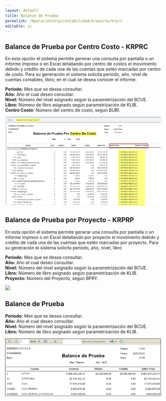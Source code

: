 ```yaml
---
layout: default
title: Balance de Prueba
permalink: /Operacion/erp/contabilidad/kreporte/krprc
editable: si
---
```


## Balance de Prueba por Centro Costo - KRPRC

En esta opción el sistema permite generar una consulta por pantalla o un informe impreso o en Excel detallando por centro de costos el movimiento debido y crédito de cada una de las cuentas que estén marcadas por centro de costo. Para su generación el sistema solicita periodo, año, nivel de cuentas contables, libro; en el cual se desea conocer el informe. 

**Periodo:** Mes que se desea consultar.  
**Año:** Año el cual deseo consultar.  
**Nivel:** Número del nivel asignado según la parametrización del BCUE.  
**Libro:** Número de libro asignado según parametrización de KLIB.  
**Centro Costo:** Número del centro de costo, segun BUBI.  

![](KRPRC2.png)

## Balance de Prueba por Proyecto - KRPRP

En esta opción el sistema permite generar una consulta por pantalla o un informe impreso o en Excel detallando por proyecto el movimiento debido y crédito de cada una de las cuentas que estén marcadas por proyecto. Para su generación el sistema solicita periodo, año, nivel, libro  

**Periodo:** Mes que se desea consultar.  
**Año:** Año el cual deseo consultar.  
**Nivel:** Número del nivel asignado según la parametrización del BCUE.  
**Libro:** Número de libro asignado según parametrización de KLIB.  
**Proyecto:** Número del Proyecto, segun BPRY.  

![](KRPRCP.png)


## Balance de Prueba

**Periodo:** Mes que se desea consultar.  
**Año:** Año el cual deseo consultar.  
**Nivel:** Número del nivel asignado según la parametrización del BCUE.  
**Libro:** Número de libro asignado según parametrización de KLIB.  



![](KRPR2.png)




